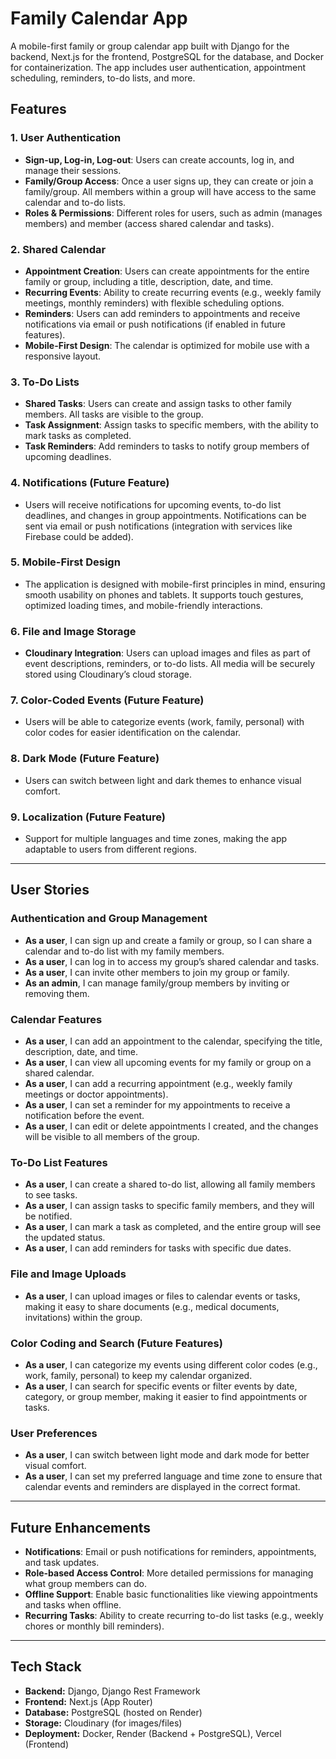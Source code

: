 # Family Calendar App

A mobile-first family or group calendar app built with Django for the backend, Next.js for the frontend, PostgreSQL for the database, and Docker for containerization. The app includes user authentication, appointment scheduling, reminders, to-do lists, and more.

## Features

### 1. **User Authentication**

- **Sign-up, Log-in, Log-out**: Users can create accounts, log in, and manage their sessions.
- **Family/Group Access**: Once a user signs up, they can create or join a family/group. All members within a group will have access to the same calendar and to-do lists.
- **Roles & Permissions**: Different roles for users, such as admin (manages members) and member (access shared calendar and tasks).

### 2. **Shared Calendar**

- **Appointment Creation**: Users can create appointments for the entire family or group, including a title, description, date, and time.
- **Recurring Events**: Ability to create recurring events (e.g., weekly family meetings, monthly reminders) with flexible scheduling options.
- **Reminders**: Users can add reminders to appointments and receive notifications via email or push notifications (if enabled in future features).
- **Mobile-First Design**: The calendar is optimized for mobile use with a responsive layout.

### 3. **To-Do Lists**

- **Shared Tasks**: Users can create and assign tasks to other family members. All tasks are visible to the group.
- **Task Assignment**: Assign tasks to specific members, with the ability to mark tasks as completed.
- **Task Reminders**: Add reminders to tasks to notify group members of upcoming deadlines.

### 4. **Notifications (Future Feature)**

- Users will receive notifications for upcoming events, to-do list deadlines, and changes in group appointments. Notifications can be sent via email or push notifications (integration with services like Firebase could be added).

### 5. **Mobile-First Design**

- The application is designed with mobile-first principles in mind, ensuring smooth usability on phones and tablets. It supports touch gestures, optimized loading times, and mobile-friendly interactions.

### 6. **File and Image Storage**

- **Cloudinary Integration**: Users can upload images and files as part of event descriptions, reminders, or to-do lists. All media will be securely stored using Cloudinary’s cloud storage.

### 7. **Color-Coded Events (Future Feature)**

- Users will be able to categorize events (work, family, personal) with color codes for easier identification on the calendar.

### 8. **Dark Mode (Future Feature)**

- Users can switch between light and dark themes to enhance visual comfort.

### 9. **Localization (Future Feature)**

- Support for multiple languages and time zones, making the app adaptable to users from different regions.

---

## User Stories

### **Authentication and Group Management**

- **As a user**, I can sign up and create a family or group, so I can share a calendar and to-do list with my family members.
- **As a user**, I can log in to access my group’s shared calendar and tasks.
- **As a user**, I can invite other members to join my group or family.
- **As an admin**, I can manage family/group members by inviting or removing them.

### **Calendar Features**

- **As a user**, I can add an appointment to the calendar, specifying the title, description, date, and time.
- **As a user**, I can view all upcoming events for my family or group on a shared calendar.
- **As a user**, I can add a recurring appointment (e.g., weekly family meetings or doctor appointments).
- **As a user**, I can set a reminder for my appointments to receive a notification before the event.
- **As a user**, I can edit or delete appointments I created, and the changes will be visible to all members of the group.

### **To-Do List Features**

- **As a user**, I can create a shared to-do list, allowing all family members to see tasks.
- **As a user**, I can assign tasks to specific family members, and they will be notified.
- **As a user**, I can mark a task as completed, and the entire group will see the updated status.
- **As a user**, I can add reminders for tasks with specific due dates.

### **File and Image Uploads**

- **As a user**, I can upload images or files to calendar events or tasks, making it easy to share documents (e.g., medical documents, invitations) within the group.

### **Color Coding and Search (Future Features)**

- **As a user**, I can categorize my events using different color codes (e.g., work, family, personal) to keep my calendar organized.
- **As a user**, I can search for specific events or filter events by date, category, or group member, making it easier to find appointments or tasks.

### **User Preferences**

- **As a user**, I can switch between light mode and dark mode for better visual comfort.
- **As a user**, I can set my preferred language and time zone to ensure that calendar events and reminders are displayed in the correct format.

---

## Future Enhancements

- **Notifications**: Email or push notifications for reminders, appointments, and task updates.
- **Role-based Access Control**: More detailed permissions for managing what group members can do.
- **Offline Support**: Enable basic functionalities like viewing appointments and tasks when offline.
- **Recurring Tasks**: Ability to create recurring to-do list tasks (e.g., weekly chores or monthly bill reminders).

---

## Tech Stack

- **Backend:** Django, Django Rest Framework
- **Frontend:** Next.js (App Router)
- **Database:** PostgreSQL (hosted on Render)
- **Storage:** Cloudinary (for images/files)
- **Deployment:** Docker, Render (Backend + PostgreSQL), Vercel (Frontend)
